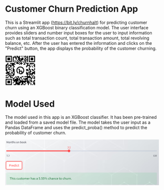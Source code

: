 # Customer Churn Prediction App 

This is a Streamlit app (https://bit.ly/churnhalt) for predicting customer churn using an XGBoost binary classification model. The user interface provides sliders and number input boxes for the user to input information such as total transaction count, total transaction amount, total revolving balance, etc. After the user has entered the information and clicks on the "Predict" button, the app displays the probability of the customer churning.

<img src="image/bitly.png" alt="QR_Code" width="100">

# Model Used
The model used in this app is an XGBoost classifier. It has been pre-trained and loaded from a saved model file. The model takes the user input as a Pandas DataFrame and uses the predict_proba() method to predict the probability of customer churn. 

<img src="image/image_app.png" alt="app">
